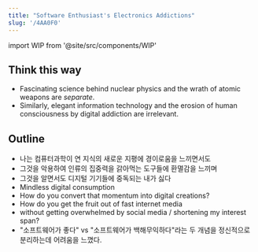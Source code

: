 ```yaml
---
title: "Software Enthusiast's Electronics Addictions"
slug: '/4AA0F0'
---
```


import WIP from '@site/src/components/WIP'

<WIP />


## Think this way
- Fascinating science behind nuclear physics and the wrath of atomic weapons are *separate*.
- Similarly, elegant information technology and the erosion of human consciousness by digital addiction are irrelevant.

## Outline
- 나는 컴퓨터과학이 연 지식의 새로운 지평에 경이로움을 느끼면서도
- 그것을 악용하여 인류의 집중력을 갉아먹는 도구들에 환멸감을 느끼며
- 그것을 알면서도 디지털 기기들에  중독되는 내가 싫다
- Mindless digital consumption
- How do you convert that momentum into digital creations?
- How do you get the fruit out of fast internet media
- without getting overwhelmed by social media / shortening my interest span?
- "소프트웨어가 좋다" vs "소프트웨어가 백해무익하다"라는 두 개념을 정신적으로 분리하는데 어려움을 느꼈다.